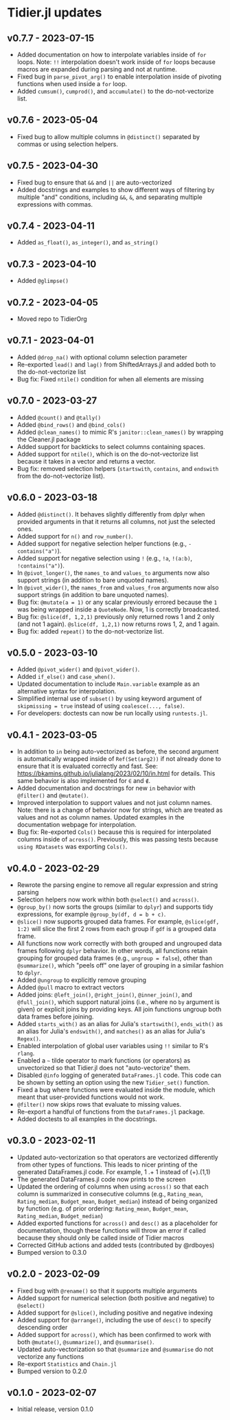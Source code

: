 # Tidier.jl updates

## v0.7.7 - 2023-07-15
- Added documentation on how to interpolate variables inside of `for` loops. Note: `!!` interpolation doesn't work inside of `for` loops because macros are expanded during parsing and not at runtime.
- Fixed bug in `parse_pivot_arg()` to enable interpolation inside of pivoting functions when used inside a `for` loop.
- Added `cumsum()`, `cumprod()`, and `accumulate()` to the do-not-vectorize list.

## v0.7.6 - 2023-05-04
- Fixed bug to allow multiple columns in `@distinct()` separated by commas or using selection helpers.

## v0.7.5 - 2023-04-30
- Fixed bug to ensure that `&&` and `||` are auto-vectorized
- Added docstrings and examples to show different ways of filtering by multiple "and" conditions, including `&&`, `&`, and separating multiple expressions with commas.

## v0.7.4 - 2023-04-11
- Added `as_float()`, `as_integer()`, and `as_string()`

## v0.7.3 - 2023-04-10
- Added `@glimpse()`

## v0.7.2 - 2023-04-05
- Moved repo to TidierOrg

## v0.7.1 - 2023-04-01
- Added `@drop_na()` with optional column selection parameter
- Re-exported `lead()` and `lag()` from ShiftedArrays.jl and added both to the do-not-vectorize list
- Bug fix: Fixed `ntile()` condition for when all elements are missing

## v0.7.0 - 2023-03-27

- Added `@count()` and `@tally()`
- Added `@bind_rows()` and `@bind_cols()`
- Added `@clean_names()` to mimic R's `janitor::clean_names()` by wrapping the Cleaner.jl package
- Added support for backticks to select columns containing spaces.
- Added support for `ntile()`, which is on the do-not-vectorize list because it takes in a vector and returns a vector.
- Bug fix: removed selection helpers (`startswith`, `contains`, and `endswith` from the do-not-vectorize list).

## v0.6.0 - 2023-03-18

- Added `@distinct()`. It behaves slightly differently from dplyr when provided arguments in that it returns all columns, not just the selected ones.
- Added support for `n()` and `row_number()`.
- Added support for negative selection helper functions (e.g., `-contains("a")`).
- Added support for negative selection using `!` (e.g., `!a`, `!(a:b)`, `!contains("a")`).
- In `@pivot_longer()`, the `names_to` and `values_to` arguments now also support strings (in addition to bare unquoted names).
- In `@pivot_wider()`, the `names_from` and `values_from` arguments now also support strings (in addition to bare unquoted names).
- Bug fix: `@mutate(a = 1)` or any scalar previously errored because the `1` was being wrapped inside a `QuoteNode`. Now, 1 is correctly broadcasted.
- Bug fix: `@slice(df, 1,2,1)` previously only returned rows 1 and 2 only (and not 1 again). `@slice(df, 1,2,1)` now returns rows 1, 2, and 1 again.
- Bug fix: added `repeat()` to the do-not-vectorize list.

## v0.5.0 - 2023-03-10

- Added `@pivot_wider()` and `@pivot_wider()`.
- Added `if_else()` and `case_when()`.
- Updated documentation to include `Main.variable` example as an alternative syntax for interpolation.
- Simplified internal use of `subset()` by using keyword argument of `skipmissing = true` instead of using `coalesce(..., false)`.
- For developers: doctests can now be run locally using `runtests.jl`.

## v0.4.1 - 2023-03-05

- In addition to `in` being auto-vectorized as before, the second argument is automatically wrapped inside of `Ref(Set(arg2))` if not already done to ensure that it is evaluated correctly and fast. See: https://bkamins.github.io/julialang/2023/02/10/in.html for details. This same behavior is also implemented for `∈` and `∉`.
- Added documentation and docstrings for new `in` behavior with `@filter()` and `@mutate()`.
- Improved interpolation to support values and not just column names. Note: there is a change of behavior now for strings, which are treated as values and not as column names. Updated examples in the documentation webpage for interpolation.
- Bug fix: Re-exported `Cols()` because this is required for interpolated columns inside of `across()`. Previously, this was passing tests because `using RDatasets` was exporting `Cols()`.

## v0.4.0 - 2023-02-29

- Rewrote the parsing engine to remove all regular expression and string parsing
- Selection helpers now work within both `@select()` and `across()`.
- `@group_by()` now sorts the groups (similar to `dplyr`) and supports tidy expressions, for example `@group_by(df, d = b + c)`.
- `@slice()` now supports grouped data frames. For example, `@slice(gdf, 1:2)` will slice the first 2 rows from each group if `gdf` is a grouped data frame.
- All functions now work correctly with both grouped and ungrouped data frames following `dplyr` behavior. In other words, all functions retain grouping for grouped data frames (e.g., `ungroup = false`), other than `@summarize()`, which "peels off" one layer of grouping in a similar fashion to `dplyr`.
- Added `@ungroup` to explicitly remove grouping
- Added `@pull` macro to extract vectors
- Added joins: `@left_join()`, `@right_join()`, `@inner_join()`, and `@full_join()`, which support natural joins (i.e., where no `by` argument is given) or explicit joins by providing keys. All join functions ungroup both data frames before joining.
- Added `starts_with()` as an alias for Julia's `startswith()`, `ends_with()` as an alias for Julia's `endswith()`, and `matches()` as an alias for Julia's `Regex()`.
- Enabled interpolation of global user variables using `!!` similar to R's `rlang`.
- Enabled a `~` tilde operator to mark functions (or operators) as unvectorized so that Tidier.jl does not "auto-vectorize" them.
- Disabled `@info` logging of generated `DataFrames.jl` code. This code can be shown by setting an option using the new `Tidier_set()` function.
- Fixed a bug where functions were evaluated inside the module, which meant that user-provided functions would not work.
- `@filter()` now skips rows that evaluate to missing values.
- Re-export a handful of functions from the `DataFrames.jl` package.
- Added doctests to all examples in the docstrings.

## v0.3.0 - 2023-02-11
- Updated auto-vectorization so that operators are vectorized differently from other types of functions. This leads to nicer printing of the generated DataFrames.jl code. For example, 1 .+ 1 instead of (+).(1,1)
- The generated DataFrames.jl code now prints to the screen
- Updated the ordering of columns when using `across()` so that each column is summarized in consecutive columns (e.g., `Rating_mean`, `Rating_median`, `Budget_mean`, `Budget_median`) instead of being organized by function (e.g. of prior ordering: `Rating_mean`, `Budget_mean`, `Rating_median`, `Budget_median`) 
- Added exported functions for `across()` and `desc()` as a placeholder for documentation, though these functions will throw an error if called because they should only be called inside of Tidier macros
- Corrected GitHub actions and added tests (contributed by @rdboyes)
- Bumped version to 0.3.0

## v0.2.0 - 2023-02-09

- Fixed bug with `@rename()` so that it supports multiple arguments
- Added support for numerical selection (both positive and negative) to `@select()`
- Added support for `@slice()`, including positive and negative indexing
- Added support for `@arrange()`, including the use of `desc()` to specify descending order
- Added support for `across()`, which has been confirmed to work with both `@mutate()`, `@summarize()`, and `@summarise()`.
- Updated auto-vectorization so that `@summarize` and `@summarise` do not vectorize any functions
- Re-export `Statistics` and `Chain.jl`
- Bumped version to 0.2.0

## v0.1.0 - 2023-02-07

- Initial release, version 0.1.0